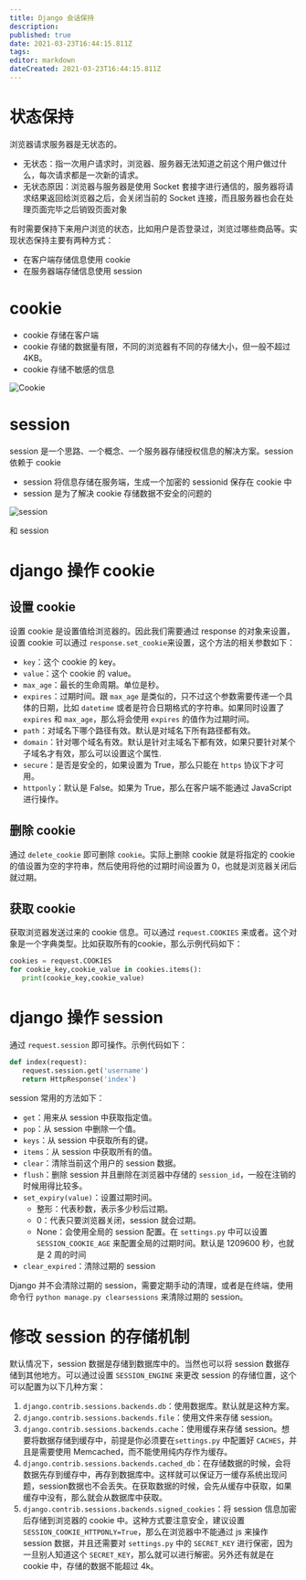 ```yaml
---
title: Django 会话保持
description: 
published: true
date: 2021-03-23T16:44:15.811Z
tags: 
editor: markdown
dateCreated: 2021-03-23T16:44:15.811Z
---
```


# 状态保持
 
浏览器请求服务器是无状态的。

- 无状态：指一次用户请求时，浏览器、服务器无法知道之前这个用户做过什么，每次请求都是一次新的请求。
- 无状态原因：浏览器与服务器是使用 Socket 套接字进行通信的，服务器将请求结果返回给浏览器之后，会关闭当前的 Socket 连接，而且服务器也会在处理页面完毕之后销毁页面对象

有时需要保持下来用户浏览的状态，比如用户是否登录过，浏览过哪些商品等。实现状态保持主要有两种方式：
- 在客户端存储信息使用 cookie
- 在服务器端存储信息使用 session

# cookie

- cookie 存储在客户端
- cookie 存储的数据量有限，不同的浏览器有不同的存储大小，但一般不超过4KB。
- cookie 存储不敏感的信息

![Cookie](https://www.runoob.com/wp-content/uploads/2020/05/cookie.png)

# session

session 是一个思路、一个概念、一个服务器存储授权信息的解决方案。session 依赖于 cookie

- session 将信息存储在服务端，生成一个加密的 sessionid 保存在 cookie 中
- session 是为了解决 cookie 存储数据不安全的问题的

![session](https://techbriefers.com/wp-content/webp-express/webp-images/doc-root/wp-content/uploads/2019/10/cookie-and-session-management-process-in-codeigniter.jpg.webp)

 和 session

# django 操作 cookie

## 设置 cookie

设置 cookie 是设置值给浏览器的。因此我们需要通过 response 的对象来设置，设置 cookie 可以通过 `response.set_cookie`来设置，这个方法的相关参数如下：

- `key`：这个 cookie 的 key。
- `value`：这个 cookie 的 value。
- `max_age`：最长的生命周期。单位是秒。
- `expires`：过期时间。跟 `max_age` 是类似的，只不过这个参数需要传递一个具体的日期，比如 `datetime` 或者是符合日期格式的字符串。如果同时设置了 `expires` 和 `max_age`，那么将会使用 `expires` 的值作为过期时间。
- `path`：对域名下哪个路径有效。默认是对域名下所有路径都有效。
- `domain`：针对哪个域名有效。默认是针对主域名下都有效，如果只要针对某个子域名才有效，那么可以设置这个属性.
- `secure`：是否是安全的，如果设置为 True，那么只能在 `https` 协议下才可用。
- `httponly`：默认是 False。如果为 True，那么在客户端不能通过 JavaScript 进行操作。

## 删除 cookie

通过 `delete_cookie` 即可删除 `cookie`。实际上删除 cookie 就是将指定的 cookie 的值设置为空的字符串，然后使用将他的过期时间设置为 0，也就是浏览器关闭后就过期。

## 获取 cookie

获取浏览器发送过来的 cookie 信息。可以通过 `request.COOKIES` 来或者。这个对象是一个字典类型。比如获取所有的cookie，那么示例代码如下：

```python
cookies = request.COOKIES
for cookie_key,cookie_value in cookies.items():
   print(cookie_key,cookie_value)
```

# django 操作 session

通过 `request.session` 即可操作。示例代码如下：

```python
def index(request):
   request.session.get('username')
   return HttpResponse('index')
```

session 常用的方法如下：

- `get`：用来从 session 中获取指定值。
- `pop`：从 session 中删除一个值。
- `keys`：从 session 中获取所有的键。
- `items`：从 session 中获取所有的值。
- `clear`：清除当前这个用户的 session 数据。
- `flush`：删除 session 并且删除在浏览器中存储的 `session_id`，一般在注销的时候用得比较多。
- `set_expiry(value)`：设置过期时间。
    - 整形：代表秒数，表示多少秒后过期。
    - 0：代表只要浏览器关闭，session 就会过期。
    - None：会使用全局的 session 配置。在 `settings.py` 中可以设置 `SESSION_COOKIE_AGE` 来配置全局的过期时间。默认是 1209600 秒，也就是 2 周的时间
- `clear_expired`：清除过期的 session

Django 并不会清除过期的 session，需要定期手动的清理，或者是在终端，使用命令行 `python manage.py clearsessions` 来清除过期的 session。

# 修改 session 的存储机制

默认情况下，session 数据是存储到数据库中的。当然也可以将 session 数据存储到其他地方。可以通过设置 `SESSION_ENGINE` 来更改 session 的存储位置，这个可以配置为以下几种方案：

1. `django.contrib.sessions.backends.db`：使用数据库。默认就是这种方案。
2. `django.contrib.sessions.backends.file`：使用文件来存储 session。
3. `django.contrib.sessions.backends.cache`：使用缓存来存储 session。想要将数据存储到缓存中，前提是你必须要在`settings.py` 中配置好 `CACHES`，并且是需要使用 Memcached，而不能使用纯内存作为缓存。
4. `django.contrib.sessions.backends.cached_db`：在存储数据的时候，会将数据先存到缓存中，再存到数据库中。这样就可以保证万一缓存系统出现问题，session数据也不会丢失。在获取数据的时候，会先从缓存中获取，如果缓存中没有，那么就会从数据库中获取。
5. `django.contrib.sessions.backends.signed_cookies`：将 session 信息加密后存储到浏览器的 cookie 中。这种方式要注意安全，建议设置 `SESSION_COOKIE_HTTPONLY=True`，那么在浏览器中不能通过 js 来操作 session 数据，并且还需要对 `settings.py` 中的 `SECRET_KEY` 进行保密，因为一旦别人知道这个 `SECRET_KEY`，那么就可以进行解密。另外还有就是在 cookie 中，存储的数据不能超过 4k。